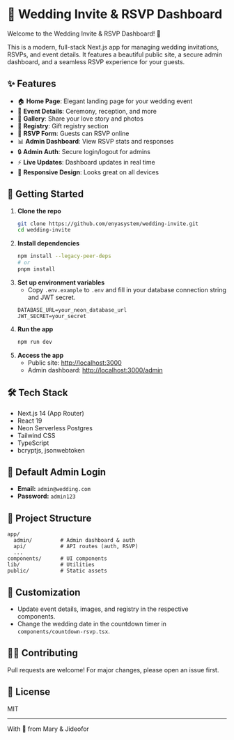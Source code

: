 # 💍 Wedding Invite & RSVP Dashboard

Welcome to the Wedding Invite & RSVP Dashboard! 🎉

This is a modern, full-stack Next.js app for managing wedding invitations, RSVPs, and event details. It features a beautiful public site, a secure admin dashboard, and a seamless RSVP experience for your guests.

## ✨ Features

- 🏠 **Home Page**: Elegant landing page for your wedding event
- 📅 **Event Details**: Ceremony, reception, and more
- 📸 **Gallery**: Share your love story and photos
- 🎁 **Registry**: Gift registry section
- 📝 **RSVP Form**: Guests can RSVP online
- 📊 **Admin Dashboard**: View RSVP stats and responses
- 🔒 **Admin Auth**: Secure login/logout for admins
- ⚡ **Live Updates**: Dashboard updates in real time
- 🌈 **Responsive Design**: Looks great on all devices

## 🚀 Getting Started

1. **Clone the repo**
   ```bash
   git clone https://github.com/enyasystem/wedding-invite.git
   cd wedding-invite
   ```
2. **Install dependencies**
   ```bash
   npm install --legacy-peer-deps
   # or
   pnpm install
   ```
3. **Set up environment variables**
   - Copy `.env.example` to `.env` and fill in your database connection string and JWT secret.
   ```env
   DATABASE_URL=your_neon_database_url
   JWT_SECRET=your_secret
   ```
4. **Run the app**
   ```bash
   npm run dev
   ```
5. **Access the app**
   - Public site: [http://localhost:3000](http://localhost:3000)
   - Admin dashboard: [http://localhost:3000/admin](http://localhost:3000/admin)

## 🛠️ Tech Stack
- Next.js 14 (App Router)
- React 19
- Neon Serverless Postgres
- Tailwind CSS
- TypeScript
- bcryptjs, jsonwebtoken

## 🔑 Default Admin Login
- **Email:** `admin@wedding.com`
- **Password:** `admin123`

## 📂 Project Structure
```
app/
  admin/         # Admin dashboard & auth
  api/           # API routes (auth, RSVP)
  ...
components/      # UI components
lib/             # Utilities
public/          # Static assets
```

## 📝 Customization
- Update event details, images, and registry in the respective components.
- Change the wedding date in the countdown timer in `components/countdown-rsvp.tsx`.

## 🧑‍💻 Contributing
Pull requests are welcome! For major changes, please open an issue first.

## 📜 License
MIT

---

With 💚 from Mary & Jideofor
